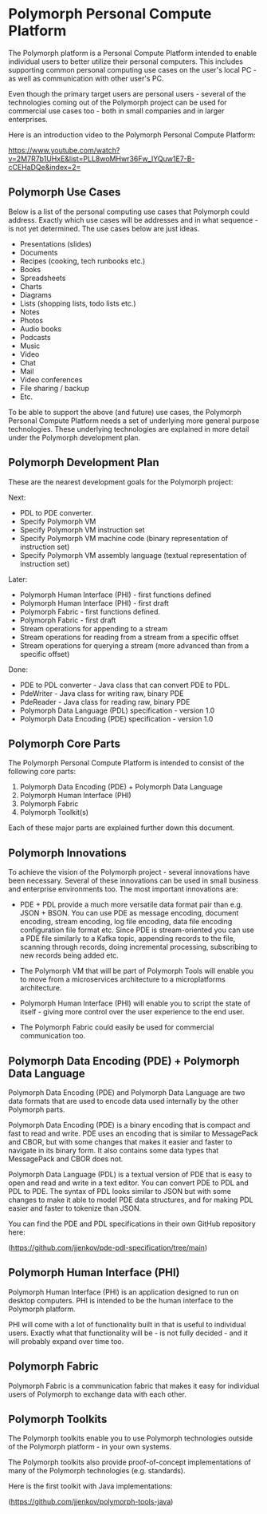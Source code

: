 # Polymorph Personal Compute Platform
The Polymorph platform is a Personal Compute Platform intended to enable individual users to better utilize their
personal computers. This includes supporting common personal computing use cases on the user's local PC - as well as 
communication with other user's PC. 

Even though the primary target users are personal users - several of the technologies coming out of the Polymorph
project can be used for commercial use cases too - both in small companies and in larger enterprises.

Here is an introduction video to the Polymorph Personal Compute Platform:

https://www.youtube.com/watch?v=2M7R7b1UHxE&list=PLL8woMHwr36Fw_IYQuw1E7-B-cCEHaDQe&index=2=


## Polymorph Use Cases
Below is a list of the personal computing use cases that Polymorph could address.
Exactly which use cases will be addresses and in what sequence - is not yet determined.
The use cases below are just ideas.

- Presentations (slides)
- Documents 
- Recipes (cooking, tech runbooks etc.)
- Books
- Spreadsheets
- Charts
- Diagrams
- Lists (shopping lists, todo lists etc.)
- Notes
- Photos
- Audio books
- Podcasts
- Music
- Video
- Chat
- Mail
- Video conferences
- File sharing / backup
- Etc.

To be able to support the above (and future) use cases, the Polymorph Personal Compute Platform needs a set of 
underlying more general purpose technologies. These underlying technologies are explained in more detail under the 
Polymorph development plan.



## Polymorph Development Plan
These are the nearest development goals for the Polymorph project:

Next:
- PDL to PDE converter.
- Specify Polymorph VM
- Specify Polymorph VM instruction set
- Specify Polymorph VM machine code (binary representation of instruction set)
- Specify Polymorph VM assembly language (textual representation of instruction set)

Later:
- Polymorph Human Interface (PHI) - first functions defined
- Polymorph Human Interface (PHI) - first draft
- Polymorph Fabric - first functions defined.
- Polymorph Fabric - first draft
- Stream operations for appending to a stream
- Stream operations for reading from a stream from a specific offset
- Stream operations for querying a stream (more advanced than from a specific offset)


Done:
- PDE to PDL converter - Java class that can convert PDE to PDL.
- PdeWriter - Java class for writing raw, binary PDE
- PdeReader - Java class for reading raw, binary PDE
- Polymorph Data Language (PDL) specification - version 1.0
- Polymorph Data Encoding (PDE) specification - version 1.0


## Polymorph Core Parts

The Polymorph Personal Compute Platform is intended to consist of the following core parts:

1) Polymorph Data Encoding (PDE) + Polymorph Data Language
2) Polymorph Human Interface (PHI)
3) Polymorph Fabric
4) Polymorph Toolkit(s)

Each of these major parts are explained further down this document.


## Polymorph Innovations
To achieve the vision of the Polymorph project - several innovations have been necessary.
Several of these innovations can be used in small business and enterprise environments too.
The most important innovations are:

- PDE + PDL provide a much more versatile data format pair than e.g. JSON + BSON. 
  You can use PDE as message encoding, document encoding, stream encoding, log file encoding, data file encoding
  configuration file format etc.
  Since PDE is stream-oriented you can use a PDE file similarly to a Kafka topic, appending records to the file,
  scanning through records, doing incremental processing, subscribing to new records being added etc.
 
- The Polymorph VM that will be part of Polymorph Tools will enable you to move from a microservices architecture 
  to a microplatforms architecture.

- Polymorph Human Interface (PHI) will enable you to script the state of itself - giving more control over the
  user experience to the end user.

- The Polymorph Fabric could easily be used for commercial communication too. 


 


## Polymorph Data Encoding (PDE) + Polymorph Data Language
Polymorph Data Encoding (PDE) and Polymorph Data Language are two data formats that are used to encode data
used internally by the other Polymorph parts.

Polymorph Data Encoding (PDE) is a binary encoding that is compact and fast to read and write.
PDE uses an encoding that is similar to MessagePack and CBOR, but with some changes that
makes it easier and faster to navigate in its binary form. It also contains some data types that
MessagePack and CBOR does not.

Polymorph Data Language (PDL) is a textual version of PDE that is easy to open and read and write in a text editor.
You can convert PDE to PDL and PDL to PDE. The syntax of PDL looks similar to JSON but with some changes to 
make it able to model PDE data structures, and for making PDL easier and faster to tokenize than JSON.

You can find the PDE and PDL specifications in their own GitHub repository here:

(https://github.com/jjenkov/pde-pdl-specification/tree/main)


## Polymorph Human Interface (PHI)
Polymorph Human Interface (PHI) is an application designed to run on desktop computers. 
PHI is intended to be the human interface to the Polymorph platform. 

PHI will come with a lot of functionality built in that is useful to individual users. 
Exactly what that functionality will be - is not fully decided - and it will probably expand over time too. 


## Polymorph Fabric
Polymorph Fabric is a communication fabric that makes it easy for individual users of Polymorph to 
exchange data with each other. 


## Polymorph Toolkits
The Polymorph toolkits enable you to use Polymorph technologies outside of the Polymorph platform - 
in your own systems.

The Polymorph toolkits also provide proof-of-concept implementations of many of the Polymorph technologies
(e.g. standards).

Here is the first toolkit with Java implementations:

(https://github.com/jjenkov/polymorph-tools-java)